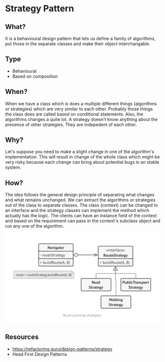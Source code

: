 # Strategy Pattern
## What?
It is a behavioural design pattern that lets us define a family of algorithms, put those in the separate classes and make their object interchangable.

## Type
- Behavioural
- Based on composition

## When?
When we have a class which is does a multiple different things (algorithms or strategies) which are very similar to each other. Probably those things the class does are called based on conditional statements. Also, the algorithms changes a quite lot. A strategy doesn't know anything about the presence of other strategies. They are indepedent of each other.

## Why?
Let's suppose you need to make a slight change in one of the algorithm's implementation. This will result in change of the whole class which might be very risky because each change can bring about potential bugs in an stable system.

## How?
The idea follows the general design principle of separating what changes and what remains unchanged. We can extract the algorithms or strategies out of the class to separate classes. The class (context) can be changed to an interface and the strategy classes can implement the method which actually has the logic. The clients can have an instance field of the context and based on the requirement can pass in the context's subclass object and run any one of the algorithm.

![Strategy Design Pattern Example](https://github.com/sanjeevpr/design-patterns/blob/main/Resouces/strategy.png)

## Resources
- https://refactoring.guru/design-patterns/strategy
- Head First Design Patterns
